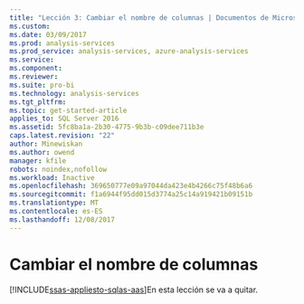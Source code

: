 ```yaml
---
title: "Lección 3: Cambiar el nombre de columnas | Documentos de Microsoft"
ms.custom: 
ms.date: 03/09/2017
ms.prod: analysis-services
ms.prod_service: analysis-services, azure-analysis-services
ms.service: 
ms.component: 
ms.reviewer: 
ms.suite: pro-bi
ms.technology: analysis-services
ms.tgt_pltfrm: 
ms.topic: get-started-article
applies_to: SQL Server 2016
ms.assetid: 5fc8ba1a-2b30-4775-9b3b-c09dee711b3e
caps.latest.revision: "22"
author: Minewiskan
ms.author: owend
manager: kfile
robots: noindex,nofollow
ms.workload: Inactive
ms.openlocfilehash: 369650777e09a97044da423e4b4266c75f48b6a6
ms.sourcegitcommit: f1a6944f95dd015d3774a25c14a919421b09151b
ms.translationtype: MT
ms.contentlocale: es-ES
ms.lasthandoff: 12/08/2017
---
```

# <a name="rename-columns"></a>Cambiar el nombre de columnas
[!INCLUDE[ssas-appliesto-sqlas-aas](../includes/ssas-appliesto-sqlas-aas.md)]En esta lección se va a quitar. 
